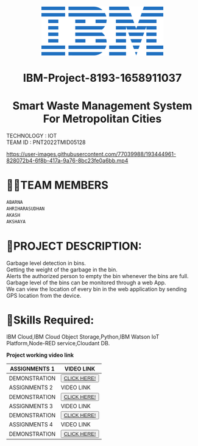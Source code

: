 <div align="center">

<!-- PROJECT LOGO -->

<br />

  <a href="https://github.com/othneildrew/Best-README-Template">
    <img src="https://github.com/gogulkrish/readmetemp/blob/master/images/IBM_logo.svg.png" alt="Logo" width="320" height="128">
  </a>
                   
# IBM-Project-8193-1658911037
  </div> 
  
  <div align="center">
  
 # **Smart Waste Management System For Metropolitan Cities**      
   </div> 

TECHNOLOGY : IOT        
TEAM ID : PNT2022TMID05128     

https://user-images.githubusercontent.com/77039988/193444961-828072b4-6f8b-417a-9a76-8bc23fe0a6bb.mp4                 

# **👩‍👦TEAM MEMBERS**    
```html                      
ABARNA
AHRIHARASUDHAN
AKASH
AKSHAYA
```          

# **📜PROJECT DESCRIPTION:**          
Garbage level detection in bins.     
Getting the weight of the garbage in the bin.      
Alerts the authorized person to empty the bin whenever the bins are full.     
Garbage level of the bins can be monitored through a web App.        
We can view the location of every bin in the web application by sending GPS location from the device.    

# **🎯Skills Required:**        
IBM Cloud,IBM Cloud Object Storage,Python,IBM Watson IoT Platform,Node-RED service,Cloudant DB.

   
**Project working video link**          
  
  
  
| ASSIGNMENTS 1 | VIDEO LINK    |
| ------------- | ------------- |
|DEMONSTRATION       | <button> <a href="https://screenrec.com/share/mts31hHi4S ">CLICK HERE!  </a></button>                                       |
| ASSIGNMENTS 2 | VIDEO LINK    |
| DEMONSTRATION | <button> <a href="https://screenrec.com/share/eGjWXHAFON">CLICK HERE!  </a></button>                                             |
| ASSIGNMENTS 3 | VIDEO LINK    |
| DEMONSTRATION | <button> <a href="https://screenrec.com/share/Piblrx9gKY">CLICK HERE!  </a></button>                                             |
| ASSIGNMENTS 4 | VIDEO LINK    |
| DEMONSTRATION | <button> <a href="https://screenrec.com/share/K9TtHflJW1">CLICK HERE!  </a></button>                                             |      
